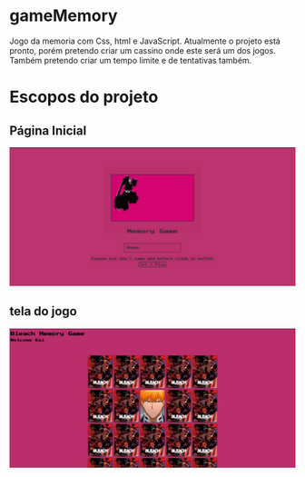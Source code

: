 # gameMemory
Jogo da memoria com Css, html e JavaScript.
Atualmente o projeto está pronto, porém pretendo criar um cassino onde este será um dos jogos.
Também pretendo criar um tempo limite e de tentativas também.
<h1> Escopos do projeto</h1>
<h2>Página Inicial</h2>
<img src="/image/startFace.jpeg">
<h2>tela do jogo</h2>
<img src="/image/GameFace.jpeg">
